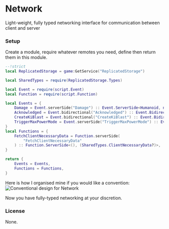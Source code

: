 # Network
Light-weight, fully typed networking interface for communication between client and server

### Setup
Create a module, require whatever remotes you need, define then return them in this module.
```lua
--!strict
local ReplicatedStorage = game:GetService("ReplicatedStorage")

local SharedTypes = require(ReplicatedStorage.Types)

local Event = require(script.Event)
local Function = require(script.Function)

local Events = {
	Damage = Event.serverSide("Damage") :: Event.ServerSide<Humanoid, number>,
	Acknowledged = Event.bidirectional("Acknowledged") :: Event.Bidirectional,
	CreateKiBlast = Event.bidirectional("CreateKiBlast") :: Event.Bidirectional<Vector3, Vector3, Part?>,
	TriggerMaxPowerMode = Event.serverSide("TriggerMaxPowerMode") :: Event.ServerSide,
}
local Functions = {
	FetchClientNecessaryData = Function.serverSide(
		"FetchClientNecessaryData"
	) :: Function.ServerSide<(), (SharedTypes.ClientNecessaryData?)>,
}

return {
	Events = Events,
	Functions = Functions,
}
```
Here is how I organised mine if you would like a convention:
![Conventional design for Network](https://github.com/user-attachments/assets/15e9d0d1-1906-4d4a-8ba1-ce07d78c6235)

Now you have fully-typed networking at your discretion.

### License
None.
